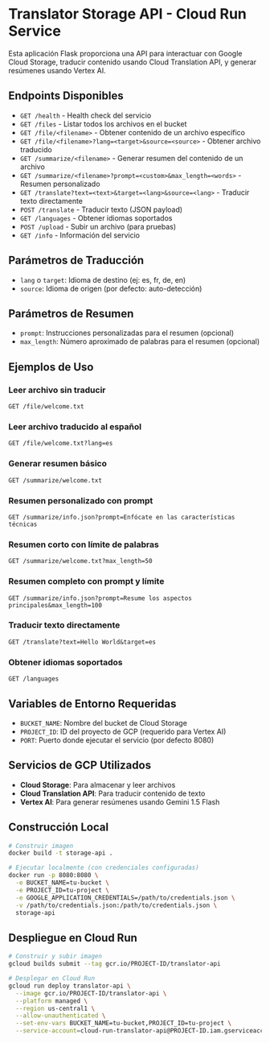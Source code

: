 # Translator Storage API - Cloud Run Service

Esta aplicación Flask proporciona una API para interactuar con Google Cloud Storage, traducir contenido usando Cloud Translation API, y generar resúmenes usando Vertex AI.

## Endpoints Disponibles

- `GET /health` - Health check del servicio
- `GET /files` - Listar todos los archivos en el bucket
- `GET /file/<filename>` - Obtener contenido de un archivo específico
- `GET /file/<filename>?lang=<target>&source=<source>` - Obtener archivo traducido
- `GET /summarize/<filename>` - Generar resumen del contenido de un archivo
- `GET /summarize/<filename>?prompt=<custom>&max_length=<words>` - Resumen personalizado
- `GET /translate?text=<text>&target=<lang>&source=<lang>` - Traducir texto directamente
- `POST /translate` - Traducir texto (JSON payload)
- `GET /languages` - Obtener idiomas soportados
- `POST /upload` - Subir un archivo (para pruebas)
- `GET /info` - Información del servicio

## Parámetros de Traducción

- `lang` o `target`: Idioma de destino (ej: es, fr, de, en)
- `source`: Idioma de origen (por defecto: auto-detección)

## Parámetros de Resumen

- `prompt`: Instrucciones personalizadas para el resumen (opcional)
- `max_length`: Número aproximado de palabras para el resumen (opcional)

## Ejemplos de Uso

### Leer archivo sin traducir
```
GET /file/welcome.txt
```

### Leer archivo traducido al español
```
GET /file/welcome.txt?lang=es
```

### Generar resumen básico
```
GET /summarize/welcome.txt
```

### Resumen personalizado con prompt
```
GET /summarize/info.json?prompt=Enfócate en las características técnicas
```

### Resumen corto con límite de palabras
```
GET /summarize/welcome.txt?max_length=50
```

### Resumen completo con prompt y límite
```
GET /summarize/info.json?prompt=Resume los aspectos principales&max_length=100
```

### Traducir texto directamente
```
GET /translate?text=Hello World&target=es
```

### Obtener idiomas soportados
```
GET /languages
```

## Variables de Entorno Requeridas

- `BUCKET_NAME`: Nombre del bucket de Cloud Storage
- `PROJECT_ID`: ID del proyecto de GCP (requerido para Vertex AI)
- `PORT`: Puerto donde ejecutar el servicio (por defecto 8080)

## Servicios de GCP Utilizados

- **Cloud Storage**: Para almacenar y leer archivos
- **Cloud Translation API**: Para traducir contenido de texto
- **Vertex AI**: Para generar resúmenes usando Gemini 1.5 Flash

## Construcción Local

```bash
# Construir imagen
docker build -t storage-api .

# Ejecutar localmente (con credenciales configuradas)
docker run -p 8080:8080 \
  -e BUCKET_NAME=tu-bucket \
  -e PROJECT_ID=tu-project \
  -e GOOGLE_APPLICATION_CREDENTIALS=/path/to/credentials.json \
  -v /path/to/credentials.json:/path/to/credentials.json \
  storage-api
```

## Despliegue en Cloud Run

```bash
# Construir y subir imagen
gcloud builds submit --tag gcr.io/PROJECT-ID/translator-api

# Desplegar en Cloud Run
gcloud run deploy translator-api \
  --image gcr.io/PROJECT-ID/translator-api \
  --platform managed \
  --region us-central1 \
  --allow-unauthenticated \
  --set-env-vars BUCKET_NAME=tu-bucket,PROJECT_ID=tu-project \
  --service-account=cloud-run-translator-api@PROJECT-ID.iam.gserviceaccount.com
```
